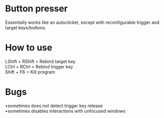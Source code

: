 # Button presser
Essentially works like an autoclicker, except with reconfigurable trigger and target keys/buttons.

# How to use
LShift + RShift = Rebind target key <br />
LCtrl + RCtrl = Rebind trigger key <br />
Shift + F6 = Kill program

# Bugs
•sometimes does not detect trigger key release <br />
•sometimes disables interactions with unfocused windows
